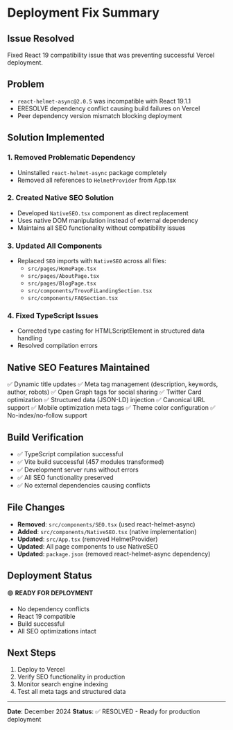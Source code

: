 # Deployment Fix Summary

## Issue Resolved
Fixed React 19 compatibility issue that was preventing successful Vercel deployment.

## Problem
- `react-helmet-async@2.0.5` was incompatible with React 19.1.1
- ERESOLVE dependency conflict causing build failures on Vercel
- Peer dependency version mismatch blocking deployment

## Solution Implemented

### 1. Removed Problematic Dependency
- Uninstalled `react-helmet-async` package completely
- Removed all references to `HelmetProvider` from App.tsx

### 2. Created Native SEO Solution
- Developed `NativeSEO.tsx` component as direct replacement
- Uses native DOM manipulation instead of external dependency
- Maintains all SEO functionality without compatibility issues

### 3. Updated All Components
- Replaced `SEO` imports with `NativeSEO` across all files:
  - `src/pages/HomePage.tsx`
  - `src/pages/AboutPage.tsx` 
  - `src/pages/BlogPage.tsx`
  - `src/components/TrovoFiLandingSection.tsx`
  - `src/components/FAQSection.tsx`

### 4. Fixed TypeScript Issues
- Corrected type casting for HTMLScriptElement in structured data handling
- Resolved compilation errors

## Native SEO Features Maintained
✅ Dynamic title updates
✅ Meta tag management (description, keywords, author, robots)
✅ Open Graph tags for social sharing
✅ Twitter Card optimization
✅ Structured data (JSON-LD) injection
✅ Canonical URL support
✅ Mobile optimization meta tags
✅ Theme color configuration
✅ No-index/no-follow support

## Build Verification
- ✅ TypeScript compilation successful
- ✅ Vite build successful (457 modules transformed)
- ✅ Development server runs without errors
- ✅ All SEO functionality preserved
- ✅ No external dependencies causing conflicts

## File Changes
- **Removed**: `src/components/SEO.tsx` (used react-helmet-async)
- **Added**: `src/components/NativeSEO.tsx` (native implementation)
- **Updated**: `src/App.tsx` (removed HelmetProvider)
- **Updated**: All page components to use NativeSEO
- **Updated**: `package.json` (removed react-helmet-async dependency)

## Deployment Status
🟢 **READY FOR DEPLOYMENT**
- No dependency conflicts
- React 19 compatible
- Build successful
- All SEO optimizations intact

## Next Steps
1. Deploy to Vercel
2. Verify SEO functionality in production
3. Monitor search engine indexing
4. Test all meta tags and structured data

---
**Date**: December 2024
**Status**: ✅ RESOLVED - Ready for production deployment
